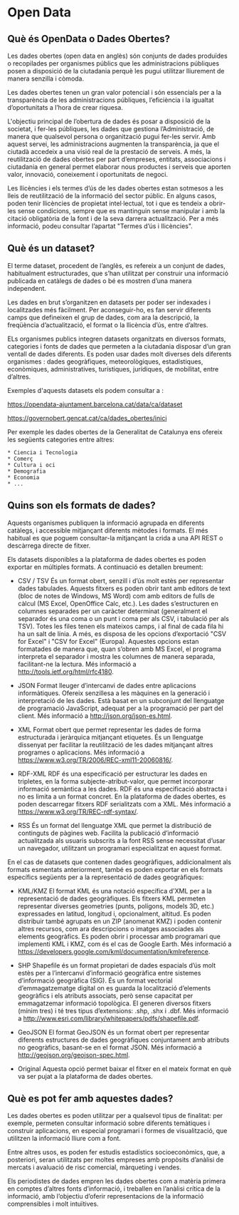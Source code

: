 # Open Data 

## Què és OpenData o Dades Obertes?

Les dades obertes (open data en anglès) són conjunts de dades produïdes o recopilades per organismes públics que les administracions públiques posen a disposició de la ciutadania perquè les pugui utilitzar lliurement de manera senzilla i còmoda.

Les dades obertes tenen un gran valor potencial i són essencials per a la transparència de les administracions públiques, l’eficiència i la igualtat d’oportunitats a l’hora de crear riquesa.

L'objectiu principal de l’obertura de dades és posar a disposició de la societat, i fer-les públiques, les dades que gestiona l’Administració, de manera que qualsevol persona o organització pugui fer-les servir. Amb aquest servei, les administracions augmenten la transparència, ja que el ciutadà accedeix a una visió real de la prestació de serveis. A més, la reutilització de dades obertes per part d’empreses, entitats, associacions i ciutadania en general permet elaborar nous productes i serveis que aporten valor, innovació, coneixement i oportunitats de negoci.

Les llicències i els termes d’ús de les dades obertes estan sotmesos a les lleis de reutilització de la informació del sector públic. En alguns casos, poden tenir llicències de propietat intel·lectual, tot i que es tendeix a obrir-les sense condicions, sempre que es mantinguin sense manipular i amb la citació obligatòria de la font i de la seva darrera actualització. Per a més informació, podeu consultar l’apartat "Termes d’ús i llicències".

## Què és un dataset?

El terme dataset, procedent de l’anglès, es refereix a un conjunt de dades, habitualment estructurades, que s’han utilitzat per construir una informació publicada en catàlegs de dades o bé es mostren d’una manera independent.

Les dades en brut s’organitzen en datasets per poder ser indexades i localitzades més fàcilment. Per aconseguir-ho, es fan servir diferents camps que defineixen el grup de dades, com ara la descripció, la freqüència d’actualització, el format o la llicència d’ús, entre d’altres.

ELs organismes publics integren datasets organitzats en diversos formats, categories i fonts de dades que permeten a la ciutadania disposar d’un gran ventall de dades diferents. Es poden usar dades molt diverses dels diferents organismes : dades geogràfiques, meteorològiques, estadístiques, econòmiques, administratives, turístiques, jurídiques, de mobilitat, entre d’altres.

Exemples d'aquests datasets els podem consultar a :

https://opendata-ajuntament.barcelona.cat/data/ca/dataset

https://governobert.gencat.cat/ca/dades_obertes/inici

Per exemple les dades obertes de la Generalitat de Catalunya ens ofereix les següents categories entre altres:

    * Ciencia i Tecnologia
    * Comerç
    * Cultura i oci
    * Demografia
    * Economia
    * ...

## Quins son els formats de dades?

Aquests organismes publiquen la informació agrupada en diferents catàlegs, i accessible mitjançant diferents mètodes i formats. El més habitual es que poguem consultar-la mitjançant la crida a una API REST o descàrrega directe de fitxer.

Els datasets disponibles a la plataforma de dades obertes es poden exportar en múltiples formats. A continuació es detallen breument:

* CSV / TSV
És un format obert, senzill i d’ús molt estès per representar dades tabulades. Aquests fitxers es poden obrir tant amb editors de text (bloc de notes de Windows, MS Word) com amb editors de fulls de càlcul (MS Excel, OpenOffice Calc, etc.). Les dades s’estructuren en columnes separades per un caràcter determinat (generalment el separador és una coma o un punt i coma per als CSV, i tabulació per als TSV). Totes les files tenen els mateixos camps, i al final de cada fila hi ha un salt de línia. A més, es disposa de les opcions d’exportació "CSV for Excel" i "CSV for Excel" (Europa). Aquestes opcions estan formatades de manera que, quan s’obren amb MS Excel, el programa interpreta el separador i mostra les columnes de manera separada, facilitant-ne la lectura. Més informació a http://tools.ietf.org/html/rfc4180.

* JSON
Format lleuger d’intercanvi de dades entre aplicacions informàtiques. Ofereix senzillesa a les màquines en la generació i interpretació de les dades. Està basat en un subconjunt del llenguatge de programació JavaScript, adequat per a la programació per part del client. Més informació a http://json.org/json-es.html.

* XML
Format obert que permet representar les dades de forma estructurada i jeràrquica mitjançant etiquetes. És un llenguatge dissenyat per facilitar la reutilització de les dades mitjançant altres programes o aplicacions. Més informació a https://www.w3.org/TR/2006/REC-xml11-20060816/.

* RDF-XML
RDF és una especificació per estructurar les dades en tripletes, en la forma subjecte-atribut-valor, que permet incorporar informació semàntica a les dades. RDF és una especificació abstracta i no es limita a un format concret. En la plataforma de dades obertes, es poden descarregar fitxers RDF serialitzats com a XML. Més informació a https://www.w3.org/TR/REC-rdf-syntax/.

* RSS
És un format del llenguatge XML que permet la distribució de continguts de pàgines web. Facilita la publicació d’informació actualitzada als usuaris subscrits a la font RSS sense necessitat d’usar un navegador, utilitzant un programari especialitzat en aquest format.

 En el cas de datasets que contenen dades geogràfiques, addicionalment als formats esmentats anteriorment, també es poden exportar en els formats específics següents per a la representació de dades geogràfiques:

* KML/KMZ
El format KML és una notació específica d'XML per a la representació de dades geogràfiques. Els fitxers KML permeten representar diverses geometries (punts, polígons, models 3D, etc.) expressades en latitud, longitud i, opcionalment, altitud. Es poden distribuir també agrupats en un ZIP (anomenat KMZ) i poden contenir altres recursos, com ara descripcions o imatges associades als elements geogràfics. Es poden obrir i processar amb programari que implementi KML i KMZ, com és el cas de Google Earth. Més informació a https://developers.google.com/kml/documentation/kmlreference.

* SHP
Shapefile és un format propietari de dades espacials d’ús molt estès per a l’intercanvi d’informació geogràfica entre sistemes d’informació geogràfica (SIG). És un format vectorial d’emmagatzematge digital on es guarda la localització d’elements geogràfics i els atributs associats, però sense capacitat per emmagatzemar informació topològica. El generen diversos fitxers (mínim tres) i té tres tipus d’extensions: .shp, .shx i .dbf. Més informació a http://www.esri.com/library/whitepapers/pdfs/shapefile.pdf.

* GeoJSON
El format GeoJSON és un format obert per representar diferents estructures de dades geogràfiques conjuntament amb atributs no geogràfics, basant-se en el format JSON. Més informació a http://geojson.org/geojson-spec.html.

* Original
Aquesta opció permet baixar el fitxer en el mateix format en què va ser pujat a la plataforma de dades obertes.

## Què es pot fer amb aquestes dades?

Les dades obertes es poden utilitzar per a qualsevol tipus de finalitat: per exemple, permeten consultar informació sobre diferents temàtiques i construir aplicacions, en especial programari i formes de visualització, que utilitzen la informació lliure com a font.

Entre altres usos, es poden fer estudis estadístics socioeconòmics, que, a posteriori, seran utilitzats per moltes empreses amb propòsits d’anàlisi de mercats i avaluació de risc comercial, màrqueting i vendes.

Els periodistes de dades empren les dades obertes com a matèria primera en comptes d’altres fonts d’informació, i treballen en l’anàlisi crítica de la informació, amb l’objectiu d’oferir representacions de la informació comprensibles i molt intuïtives.

